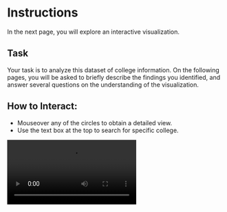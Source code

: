 # Instructions

In the next page, you will explore an interactive visualization. 

## Task

Your task is to analyze this dataset of college information. 
On the following pages, you will be asked to briefly describe the findings you identified, 
and answer several questions on the understanding of the visualization.


## How to Interact:

- Mouseover any of the circles to obtain a detailed view.
- Use the text box at the top to search for specific college.


<video src="./assets/search.mkv" style="max-width:800px" controls loop />
